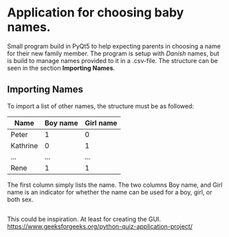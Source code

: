 # Application for choosing baby names.

Small program build in PyQt5 to help expecting parents in choosing a name for their new family member.
The program is setup with *Danish* names, but is build to manage names provided to it in a .csv-file. The structure can be seen in the section **Importing Names**.


## 

## Importing Names

To import a list of other names, the structure must be as followed:

| Name     | Boy name | Girl name |
|----------|----------|-----------|
| Peter    | 1        | 0         |
| Kathrine | 0        | 1         |
| ...      | ...      | ...       |
| Rene     | 1        | 1         |

The first column simply lists the name.
The two columns Boy name, and Girl name is an indicator for whether the name can be used for a boy, girl, or both sex. 

## 



This could be inspiration. At least for creating the GUI.
https://www.geeksforgeeks.org/python-quiz-application-project/
